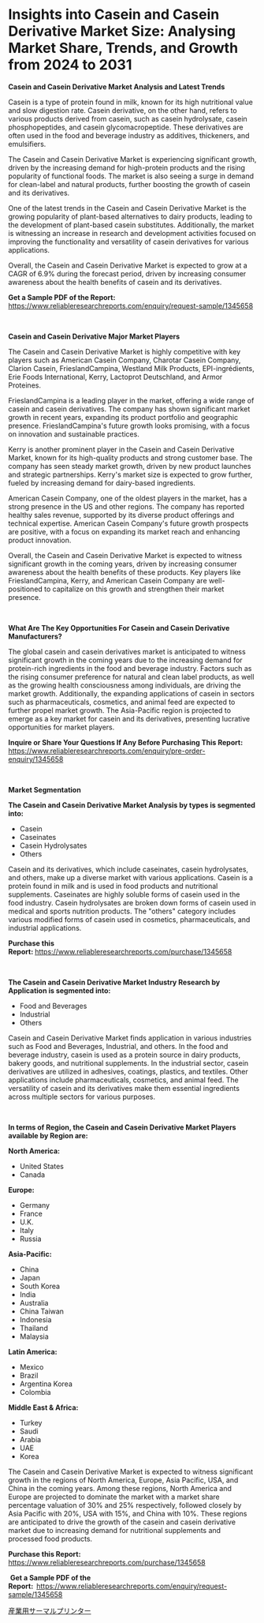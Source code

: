 <p><h1>Insights into Casein and Casein Derivative Market Size: Analysing Market Share, Trends, and Growth from 2024 to 2031</h1></p><p><strong>Casein and Casein Derivative Market Analysis and Latest Trends</strong></p>
<p><p>Casein is a type of protein found in milk, known for its high nutritional value and slow digestion rate. Casein derivative, on the other hand, refers to various products derived from casein, such as casein hydrolysate, casein phosphopeptides, and casein glycomacropeptide. These derivatives are often used in the food and beverage industry as additives, thickeners, and emulsifiers.</p><p>The Casein and Casein Derivative Market is experiencing significant growth, driven by the increasing demand for high-protein products and the rising popularity of functional foods. The market is also seeing a surge in demand for clean-label and natural products, further boosting the growth of casein and its derivatives.</p><p>One of the latest trends in the Casein and Casein Derivative Market is the growing popularity of plant-based alternatives to dairy products, leading to the development of plant-based casein substitutes. Additionally, the market is witnessing an increase in research and development activities focused on improving the functionality and versatility of casein derivatives for various applications.</p><p>Overall, the Casein and Casein Derivative Market is expected to grow at a CAGR of 6.9% during the forecast period, driven by increasing consumer awareness about the health benefits of casein and its derivatives.</p></p>
<p><strong>Get a Sample PDF of the Report:&nbsp;</strong> <a href="https://www.reliableresearchreports.com/enquiry/request-sample/1345658">https://www.reliableresearchreports.com/enquiry/request-sample/1345658</a></p>
<p>&nbsp;</p>
<p><strong>Casein and Casein Derivative Major Market Players</strong></p>
<p><p>The Casein and Casein Derivative Market is highly competitive with key players such as American Casein Company, Charotar Casein Company, Clarion Casein, FrieslandCampina, Westland Milk Products, EPI-ingrédients, Erie Foods International, Kerry, Lactoprot Deutschland, and Armor Proteines. </p><p>FrieslandCampina is a leading player in the market, offering a wide range of casein and casein derivatives. The company has shown significant market growth in recent years, expanding its product portfolio and geographic presence. FrieslandCampina's future growth looks promising, with a focus on innovation and sustainable practices.</p><p>Kerry is another prominent player in the Casein and Casein Derivative Market, known for its high-quality products and strong customer base. The company has seen steady market growth, driven by new product launches and strategic partnerships. Kerry's market size is expected to grow further, fueled by increasing demand for dairy-based ingredients.</p><p>American Casein Company, one of the oldest players in the market, has a strong presence in the US and other regions. The company has reported healthy sales revenue, supported by its diverse product offerings and technical expertise. American Casein Company's future growth prospects are positive, with a focus on expanding its market reach and enhancing product innovation.</p><p>Overall, the Casein and Casein Derivative Market is expected to witness significant growth in the coming years, driven by increasing consumer awareness about the health benefits of these products. Key players like FrieslandCampina, Kerry, and American Casein Company are well-positioned to capitalize on this growth and strengthen their market presence.</p></p>
<p>&nbsp;</p>
<p><strong>What Are The Key Opportunities For Casein and Casein Derivative Manufacturers?</strong></p>
<p><p>The global casein and casein derivatives market is anticipated to witness significant growth in the coming years due to the increasing demand for protein-rich ingredients in the food and beverage industry. Factors such as the rising consumer preference for natural and clean label products, as well as the growing health consciousness among individuals, are driving the market growth. Additionally, the expanding applications of casein in sectors such as pharmaceuticals, cosmetics, and animal feed are expected to further propel market growth. The Asia-Pacific region is projected to emerge as a key market for casein and its derivatives, presenting lucrative opportunities for market players.</p></p>
<p><strong>Inquire or Share Your Questions If Any Before Purchasing This Report:</strong> <a href="https://www.reliableresearchreports.com/enquiry/pre-order-enquiry/1345658">https://www.reliableresearchreports.com/enquiry/pre-order-enquiry/1345658</a></p>
<p>&nbsp;</p>
<p><strong>Market Segmentation</strong></p>
<p><strong>The Casein and Casein Derivative Market Analysis by types is segmented into:</strong></p>
<p><ul><li>Casein</li><li>Caseinates</li><li>Casein Hydrolysates</li><li>Others</li></ul></p>
<p><p>Casein and its derivatives, which include caseinates, casein hydrolysates, and others, make up a diverse market with various applications. Casein is a protein found in milk and is used in food products and nutritional supplements. Caseinates are highly soluble forms of casein used in the food industry. Casein hydrolysates are broken down forms of casein used in medical and sports nutrition products. The "others" category includes various modified forms of casein used in cosmetics, pharmaceuticals, and industrial applications.</p></p>
<p><strong>Purchase this Report:&nbsp;</strong><a href="https://www.reliableresearchreports.com/purchase/1345658">https://www.reliableresearchreports.com/purchase/1345658</a></p>
<p>&nbsp;</p>
<p><strong>The Casein and Casein Derivative Market Industry Research by Application is segmented into:</strong></p>
<p><ul><li>Food and Beverages</li><li>Industrial</li><li>Others</li></ul></p>
<p><p>Casein and Casein Derivative Market finds application in various industries such as Food and Beverages, Industrial, and others. In the food and beverage industry, casein is used as a protein source in dairy products, bakery goods, and nutritional supplements. In the industrial sector, casein derivatives are utilized in adhesives, coatings, plastics, and textiles. Other applications include pharmaceuticals, cosmetics, and animal feed. The versatility of casein and its derivatives make them essential ingredients across multiple sectors for various purposes.</p></p>
<p>&nbsp;</p>
<p><strong>In terms of Region, the Casein and Casein Derivative Market Players available by Region are:</strong></p>
<p>
    <p> <strong> North America: </strong>
        <ul>
            <li>United States</li>
            <li>Canada</li>
        </ul>
        </p> 
    <p> <strong> Europe: </strong>
        <ul>
            <li>Germany</li>
            <li>France</li>
            <li>U.K.</li>
            <li>Italy</li>
            <li>Russia</li>
        </ul>
        </p> 
    <p> <strong> Asia-Pacific: </strong>
        <ul>
            <li>China</li>
            <li>Japan</li>
            <li>South Korea</li>
            <li>India</li>
            <li>Australia</li>
            <li>China Taiwan</li>
            <li>Indonesia</li>
            <li>Thailand</li>
            <li>Malaysia</li>
        </ul>
        </p> 
    <p> <strong> Latin America: </strong>
        <ul>
            <li>Mexico</li>
            <li>Brazil</li>
            <li>Argentina Korea</li>
            <li>Colombia</li>
        </ul>
        </p> 
    <p> <strong> Middle East & Africa: </strong>
        <ul>
            <li>Turkey</li>
            <li>Saudi</li>
            <li>Arabia</li>
            <li>UAE</li>
            <li>Korea</li>
        </ul>
    </p>
    </p>
<p><p>The Casein and Casein Derivative Market is expected to witness significant growth in the regions of North America, Europe, Asia Pacific, USA, and China in the coming years. Among these regions, North America and Europe are projected to dominate the market with a market share percentage valuation of 30% and 25% respectively, followed closely by Asia Pacific with 20%, USA with 15%, and China with 10%. These regions are anticipated to drive the growth of the casein and casein derivative market due to increasing demand for nutritional supplements and processed food products.</p></p>
<p><strong>Purchase this Report: </strong><a href="https://www.reliableresearchreports.com/purchase/1345658">https://www.reliableresearchreports.com/purchase/1345658</a></p>
<p>&nbsp;<strong>Get a Sample PDF of the Report:&nbsp;&nbsp;</strong><a href="https://www.reliableresearchreports.com/enquiry/request-sample/1345658">https://www.reliableresearchreports.com/enquiry/request-sample/1345658</a></p>
<p><strong></strong></p>
<p><p><a href="https://github.com/lababdou/Market-Research-Report-List-3/blob/main/9901248540.md">産業用サーマルプリンター</a></p></p>